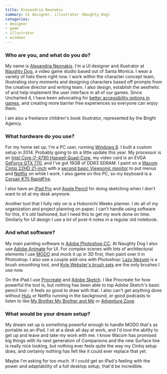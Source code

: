 ```yaml
---
title: Alexandria Neonakis
summary: UI designer, illustrator (Naughty Dog)
categories:
- designer
- game
- illustrator
- windows
---
```


### Who are you, and what do you do?

My name is [Alexandria Neonakis](http://alexneonakis.com/ "Alexandria's website."). I'm a UI designer and illustrator at [Naughty Dog](http://www.naughtydog.com/ "A video game studio."), a video game studio based out of Santa Monica. I wear a variety of hats there right now. I work within the character concept team, illustrating story moments and designing characters based off prompts from the creative director and writing team. I also design, establish the aesthetic of and help implement the user interface in all of our games. Since Uncharted 4, I have been advocating for [better accessibility options in games](https://www.youtube.com/watch?v=5gslH30CTao "A YouTube video of a video game accessibility discussion panel."), and creating more barrier free experiences so everyone can enjoy them.

I am also a freelance children's book illustrator, represented by the Bright Agency.

### What hardware do you use?

For my home set up, I'm a PC user, running [Windows 8][windows-8]. I built a custom setup in 2014. Probably going to do a little update this year. My processor is an [Intel Core i7-4790 Haswell Quad-Core][core-i7-4790], my video card is an EVGA [GeForce GTX 770][geforce-gtx-770], and I've got 16GB of DDR3 SDRAM. I paint on a [Wacom Cintiq 22HD 21-inch][cintiq] with a [second basic Viewsonic monitor][va2246m-led] to put menus and [Netflix][] on while I work. I also game on this PC, so my keyboard is a [Corsair K70 RapidFire][k70-rpg-rapidfire].

I also have an [iPad Pro][ipad-pro] and [Apple Pencil][apple-pencil] for doing sketching when I don't want to sit at my desk anymore.

Another tool that I fully rely on is a Hobonichi Weeks planner. I do all of my organization and project planning on paper. I can't handle using software for this, it's old fashioned, but I need this to get my work done on time. Similarly for UI design I use a lot of post-it notes in a regular old notebook.

### And what software?

My main painting software is [Adobe Photoshop CC][photoshop]. At Naughty Dog I also use [Adobe Animate][animate] for UI. For complex scenes with lots of architectural elements I use [MODO][] and mock it up in 3D first, then paint over it in Photoshop. I also use a couple add-ons with Photoshop: [Lazy Nezumi][lazy-nezumi-pro] is a brush smoothing tool, and [Kyle Webster's brush sets](https://www.kylebrush.com/ "Kyle's Photoshop brush sets.") are the only brushes I use now.

On the iPad I use [Procreate][procreate-ios] and [Adobe Sketch][photoshop-sketch-ios]. I like Procreate for how powerful the tool is, but nothing has been able to top Adobe Sketch's basic pencil tool - it feels so good to draw with that. I also can't get anything done without [Hulu][] or Netflix running in the background, or good podcasts to listen to like [My Brother My Brother and Me](http://www.maximumfun.org/shows/my-brother-my-brother-and-me "A podcast by three brothers answering listener's questions.") or [Adventure Zone](http://www.maximumfun.org/shows/adventure-zone "An adventure podcast.").

### What would be your dream setup?

My dream set up is something powerful enough to handle MODO that's as portable as an iPad. I sit at a desk all day at work, and I'd love the ability to get up and leave and take my work with me. I know Wacom has promised big things with its next generation of Companions and the new Surface line is really nice looking, but nothing ever feels quite the way my Cintiq setup does, and certainly nothing has felt like it could ever replace that yet.

Maybe I'm asking for too much. If I could get an iPad's feeling with the power and adaptability of a full desktop setup, that'd be incredible.

[ipad-pro]: https://en.wikipedia.org/wiki/IPad_Pro "An iOS tablet."
[geforce-gtx-770]: http://ww.nvidia.com/gtx-700-graphics-cards/gtx-770/ "A desktop computer video game card."
[apple-pencil]: https://www.apple.com/apple-pencil/ "A stylus for the iPad Pro."
[cintiq]: https://www.wacom.com/en/us/cintiq "A computer screen you can draw on."
[core-i7-4790]: https://ark.intel.com/products/80806/ "A computer processor."
[va2246m-led]: https://www.viewsonic.com/us/va2246m-led.html "A 22 inch LED monitor."
[k70-rpg-rapidfire]: https://www.amazon.com/Corsair-RAPIDFIRE-Mechanical-Keyboard-Backlit/dp/B01D8H09TS "A mechanical gaming keyboard."
[netflix]: https://www.netflix.com/ "A movie rental and streaming service."
[animate]: https://en.wikipedia.org/wiki/Adobe_Animate "A vector animation suite."
[hulu]: https://www.hulu.com/ "A TV streaming service."
[modo]: https://www.thefoundry.co.uk/products/modo/ "3D modelling and sculpting software."
[lazy-nezumi-pro]: https://lazynezumi.com/ "A Photoshop plugin for drawing smooth lines."
[photoshop-sketch-ios]: https://itunes.apple.com/us/app/adobe-photoshop-sketch/id839085644 "A drawing and illustration app."
[procreate-ios]: https://itunes.apple.com/us/app/procreate/id425073498 "A powerful illustration app."
[photoshop]: https://www.adobe.com/products/photoshop.html "A bitmap image editor."
[windows-8]: https://en.wikipedia.org/wiki/Windows_8 "An operating system for PC and tablet computers."
